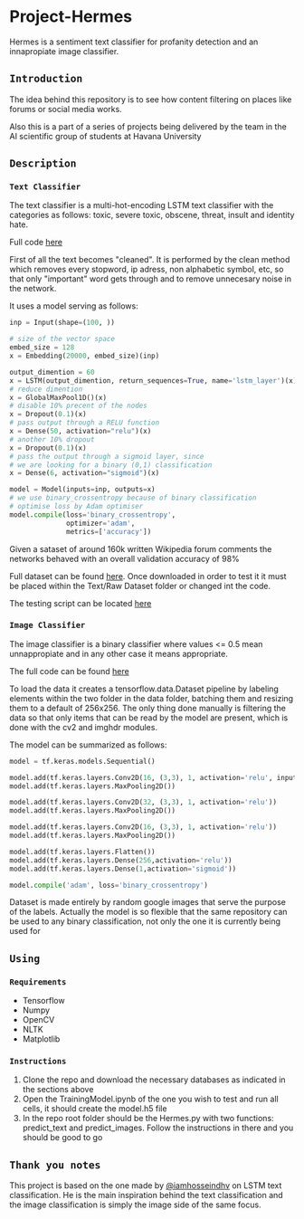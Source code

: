 # Project-Hermes

Hermes is a sentiment text classifier for profanity detection and an innapropiate image classifier.

## `Introduction`

The idea behind this repository is to see how content filtering on places like forums or social media works.

Also this is a part of a series of projects being delivered by the team in the AI scientific group of students at Havana University

## `Description`

### `Text Classifier`

The text classifier is a multi-hot-encoding LSTM text classifier with the categories as follows: toxic, severe toxic, obscene, threat, insult and identity hate. 

Full code [here](Text/TrainingModel.ipynb)

First of all the text becomes "cleaned". It is performed by the clean method which removes every stopword, ip adress, non alphabetic symbol, etc, so that only "important" word gets through and to remove unnecesary noise in the network.

It uses a model serving as follows:

``` py
inp = Input(shape=(100, ))

# size of the vector space
embed_size = 128
x = Embedding(20000, embed_size)(inp)

output_dimention = 60
x = LSTM(output_dimention, return_sequences=True, name='lstm_layer')(x)
# reduce dimention
x = GlobalMaxPool1D()(x)
# disable 10% precent of the nodes
x = Dropout(0.1)(x)
# pass output through a RELU function
x = Dense(50, activation="relu")(x)
# another 10% dropout
x = Dropout(0.1)(x)
# pass the output through a sigmoid layer, since 
# we are looking for a binary (0,1) classification 
x = Dense(6, activation="sigmoid")(x)

model = Model(inputs=inp, outputs=x)
# we use binary_crossentropy because of binary classification
# optimise loss by Adam optimiser
model.compile(loss='binary_crossentropy',
              optimizer='adam',
              metrics=['accuracy'])
```

Given a sataset of around 160k written Wikipedia forum comments the networks behaved with an overall validation accuracy of 98%

Full dataset can be found [here](https://www.kaggle.com/c/8076/download/train.csv.zip). Once downloaded in order to test it it must be placed within the Text/Raw Dataset folder or changed int the code.

The testing script can be located [here](Text\TestingModel.ipynb)

### `Image Classifier`

The image classifier is a binary classifier where values <= 0.5 mean unnappropiate and in any other case it means appropriate.

The full code can be found [here](Image\TrainingModel.ipynb)

To load the data it creates a tensorflow.data.Dataset pipeline by labeling elements within the two folder in the data folder, batching them and resizing them to a default of 256x256. The only thing done manually is filtering the data so that only items that can be read by the model are present, which is done with the cv2 and imghdr modules.

The model can be summarized as follows:

```py
model = tf.keras.models.Sequential()

model.add(tf.keras.layers.Conv2D(16, (3,3), 1, activation='relu', input_shape=(256,256,3)))
model.add(tf.keras.layers.MaxPooling2D())

model.add(tf.keras.layers.Conv2D(32, (3,3), 1, activation='relu'))
model.add(tf.keras.layers.MaxPooling2D())

model.add(tf.keras.layers.Conv2D(16, (3,3), 1, activation='relu'))
model.add(tf.keras.layers.MaxPooling2D())

model.add(tf.keras.layers.Flatten())
model.add(tf.keras.layers.Dense(256,activation='relu'))
model.add(tf.keras.layers.Dense(1,activation='sigmoid'))

model.compile('adam', loss='binary_crossentropy')
```

Dataset is made entirely by random google images that serve the purpose of the labels. Actually the model is so flexible that the same repository can be used to any binary classification, not only the one it is currently being used for

## `Using`

### `Requirements`
- Tensorflow
- Numpy
- OpenCV
- NLTK
- Matplotlib

### `Instructions`

1. Clone the repo and download the necessary databases as indicated in the sections above
2. Open the TrainingModel.ipynb of the one you wish to test and run all cells, it should create the model.h5 file
3. In the repo root folder should be the Hermes.py with two functions: predict_text and predict_images. Follow the instructions in there and you should be good to go

## `Thank you notes`

This project is based on the one made by [@iamhosseindhv](https://github.com/iamhosseindhv) on LSTM text classification. He is the main inspiration behind the text classification and the image classification is simply the image side of the same focus.  